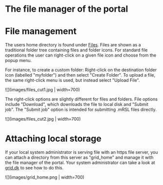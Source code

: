 # The file manager of the portal

# File management

The users home directory is found under <a href="https://portal.grid.dk/cgi-bin/fileman.py">Files</a>. Files are shown as a traditional folder tree containing files and folder icons. For standard file operations the user can right-click on a given file icon and choose from the popup menu. 


For instance, to create a custom folder: Right-click on the destination folder icon (labelled "myfolder") and then select "Create Folder". To upload a file, the same right-click menu is used, but instead select "Upload File". 

![](images/files_cut1.jpg | width=700)


The right-click options are slightly different for files and folders. File options include "Download", which downloads the file to local disk and "Submit job". The "Submit job" option is intended for submitting .mRSL files directly. 

![](images/files_cut2.jpg | width=700)

# Attaching local storage

If your local system administrator is serving file with an https file server, you can attach a directory from this server as "grid_home" and manage it with the file manager of the portal. Your system administrator can take a look at [grid.dk](http://grid.dk/#2) to see how to do this.

![](images/grid_home.png | width=700)